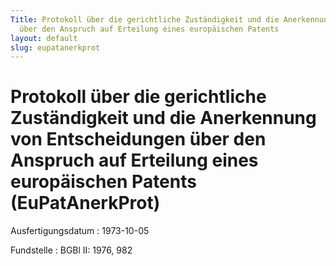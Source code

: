 ```yaml
---
Title: Protokoll über die gerichtliche Zuständigkeit und die Anerkennung von Entscheidungen
  über den Anspruch auf Erteilung eines europäischen Patents
layout: default
slug: eupatanerkprot
---
```


# Protokoll über die gerichtliche Zuständigkeit und die Anerkennung von Entscheidungen über den Anspruch auf Erteilung eines europäischen Patents (EuPatAnerkProt)

Ausfertigungsdatum
:   1973-10-05

Fundstelle
:   BGBl II: 1976, 982

